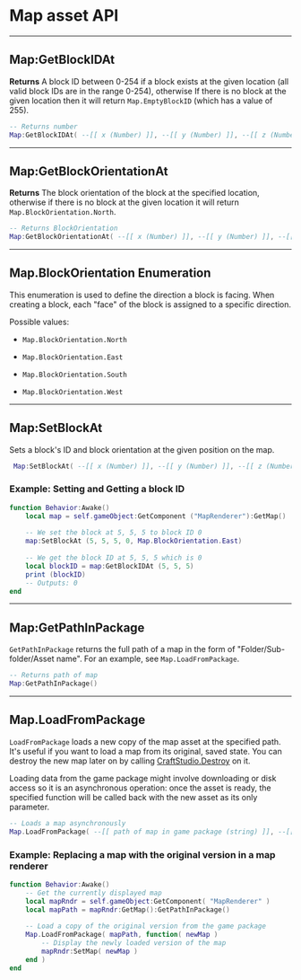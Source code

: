 # Map asset API

----
## Map:GetBlockIDAt
**Returns** A block ID between 0-254 if a block exists at the given location (all valid block IDs are in the range 0-254), otherwise If there is no block at the given location then it will return ```Map.EmptyBlockID``` (which has a value of 255).

```lua
-- Returns number
Map:GetBlockIDAt( --[[ x (Number) ]], --[[ y (Number) ]], --[[ z (Number) ]] )
```

----
## Map:GetBlockOrientationAt
**Returns** The block orientation of the block at the specified location, otherwise if there is no block at the given location it will return ```Map.BlockOrientation.North```.

```lua
-- Returns BlockOrientation
Map:GetBlockOrientationAt( --[[ x (Number) ]], --[[ y (Number) ]], --[[ z (Number) ]] )
```

----
## Map.BlockOrientation Enumeration
This enumeration is used to define the direction a block is facing. When creating a block, each "face" of the block is assigned to a specific direction.

Possible values:

* ```Map.BlockOrientation.North```

* ```Map.BlockOrientation.East```

* ```Map.BlockOrientation.South```

* ```Map.BlockOrientation.West```

----
## Map:SetBlockAt
Sets a block's ID and block orientation at the given position on the map.

```lua
 Map:SetBlockAt( --[[ x (Number) ]], --[[ y (Number) ]], --[[ z (Number) ]], --[[ block id (Number) ]], --[[ orientation (BlockOrientation) ]] )
```

### Example: **Setting and Getting a block ID**
```lua
function Behavior:Awake()
    local map = self.gameObject:GetComponent ("MapRenderer"):GetMap()
 
    -- We set the block at 5, 5, 5 to block ID 0
    map:SetBlockAt (5, 5, 5, 0, Map.BlockOrientation.East)
 
    -- We get the block ID at 5, 5, 5 which is 0
    local blockID = map:GetBlockIDAt (5, 5, 5)
    print (blockID)
    -- Outputs: 0
end
```

----
## Map:GetPathInPackage
```GetPathInPackage``` returns the full path of a map in the form of "Folder/Sub-folder/Asset name". For an example, see ```Map.LoadFromPackage```.

```lua
-- Returns path of map
Map:GetPathInPackage()
```

----
## Map.LoadFromPackage
```LoadFromPackage``` loads a new copy of the map asset at the specified path. It's useful if you want to load a map from its original, saved state. You can destroy the new map later on by calling [CraftStudio.Destroy](CraftStudio.md) on it.

Loading data from the game package might involve downloading or disk access so it is an asynchronous operation: once the asset is ready, the specified function will be called back with the new asset as its only parameter.

```lua
-- Loads a map asynchronously
Map.LoadFromPackage( --[[ path of map in game package (string) ]], --[[ callback function ]] )
```

### Example: **Replacing a map with the original version in a map renderer**
```lua
function Behavior:Awake()
    -- Get the currently displayed map
    local mapRndr = self.gameObject:GetComponent( "MapRenderer" )
    local mapPath = mapRndr:GetMap():GetPathInPackage()
   
    -- Load a copy of the original version from the game package
    Map.LoadFromPackage( mapPath, function( newMap )
        -- Display the newly loaded version of the map
        mapRndr:SetMap( newMap )
    end )
end
```